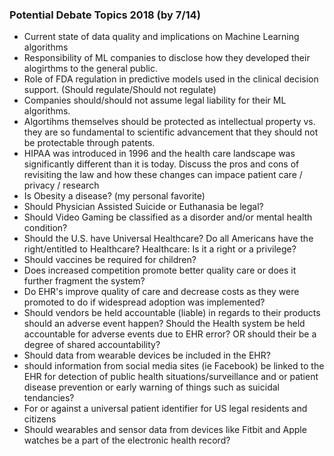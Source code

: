 ### Potential Debate Topics 2018 (by 7/14)
* Current state of data quality and implications on Machine Learning algorithms
* Responsibility of ML companies to disclose how they developed their alogirthms to the general public.
* Role of FDA regulation in predictive models used in the clinical decision support. (Should regulate/Should not regulate)
* Companies should/should not assume legal liability for their ML algorithms.
* Algortihms themselves should be protected as intellectual property vs. they are so fundamental to scientific advancement that they should not be protectable through patents.
* HIPAA was introduced in 1996 and the health care landscape was significantly different than it is today.  Discuss the pros and cons of revisiting the law and how these changes can impace patient care / privacy / research
* Is Obesity a disease? (my personal favorite)
* Should Physician Assisted Suicide or Euthanasia be legal?
* Should Video Gaming be classified as a disorder and/or mental health condition? 
* Should the U.S. have Universal Healthcare? Do all Americans have the right/entitled to Healthcare? Healthcare: Is it a right or a privilege?
* Should vaccines be required for children?
* Does increased competition promote better quality care or does it further fragment the system?
* Do EHR's improve quality of care and decrease costs as they were promoted to do if widespread adoption was implemented?
* Should vendors be held accountable (liable) in regards to their products should an adverse event happen? Should the Health system be held accountable for adverse events due to EHR error? OR should their be a degree of shared accountability? 
* Should data from wearable devices be included in the EHR?
* should information from social media sites (ie Facebook) be linked to the EHR for detection of public health situations/surveillance and or patient disease prevention or early warning of things such as suicidal tendancies?
* For or against a universal patient identifier for US legal residents and citizens
* Should wearables and sensor data from devices like Fitbit and Apple watches be a part of the electronic health record? 
